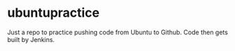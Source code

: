 # ubuntupractice
Just a repo to practice pushing code from Ubuntu to Github. Code then gets built by Jenkins.
